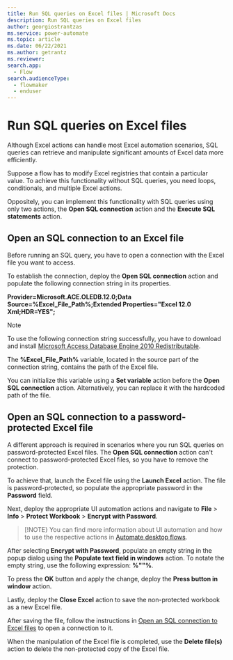 ```yaml
---
title: Run SQL queries on Excel files | Microsoft Docs
description: Run SQL queries on Excel files
author: georgiostrantzas
ms.service: power-automate
ms.topic: article
ms.date: 06/22/2021
ms.author: getrantz
ms.reviewer:
search.app: 
  - Flow
search.audienceType: 
  - flowmaker
  - enduser
---
```


# Run SQL queries on Excel files

Although Excel actions can handle most Excel automation scenarios, SQL queries can retrieve and manipulate significant amounts of Excel data more efficiently.

Suppose a flow has to modify Excel registries that contain a particular value. To achieve this functionality without SQL queries, you need loops, conditionals, and multiple Excel actions.

Oppositely, you can implement this functionality with SQL queries using only two actions, the **Open SQL connection** action and the **Execute SQL statements** action.

## Open an SQL connection to an Excel file

Before running an SQL query, you have to open a connection with the Excel file you want to access. 

To establish the connection, deploy the **Open SQL connection** action and populate the following connection string in its properties.

**Provider=Microsoft.ACE.OLEDB.12.0;Data Source=%Excel_File_Path%;Extended Properties="Excel 12.0 Xml;HDR=YES";**

> [!NOTE]
> To use the following connection string successfully, you have to download and install [Microsoft Access Database Engine 2010 Redistributable](https://www.microsoft.com/download/details.aspx?id=13255).

The **%Excel_File_Path%** variable, located in the source part of the connection string, contains the path of the Excel file.

You can initialize this variable using a **Set variable** action before the **Open SQL connection** action. Alternatively, you can replace it with the hardcoded path of the file.

## Open an SQL connection to a password-protected Excel file

A different approach is required in scenarios where you run SQL queries on password-protected Excel files. The **Open SQL connection** action can't connect to password-protected Excel files, so you have to remove the protection.

To achieve that, launch the Excel file using the **Launch Excel** action. The file is password-protected, so populate the appropriate password in the **Password** field.

Next, deploy the appropriate UI automation actions and navigate to **File** > **Info** > **Protect Workbook** > **Encrypt with Password**.

> [!NOTE}
> You can find more information about UI automation and how to use the respective actions in [Automate desktop flows](../desktop-automation.md).

After selecting **Encrypt with Password**, populate an empty string in the popup dialog using the **Populate text field in windows** action. To notate the empty string, use the following expression: **%""%**.

To press the **OK** button and apply the change, deploy the **Press button in window** action.

Lastly, deploy the **Close Excel** action to save the non-protected workbook as a new Excel file.

After saving the file, follow the instructions in [Open an SQL connection to Excel files](sql-queries-excel.md) to open a connection to it.

When the manipulation of the Excel file is completed, use the **Delete file(s)** action to delete the non-protected copy of the Excel file.


